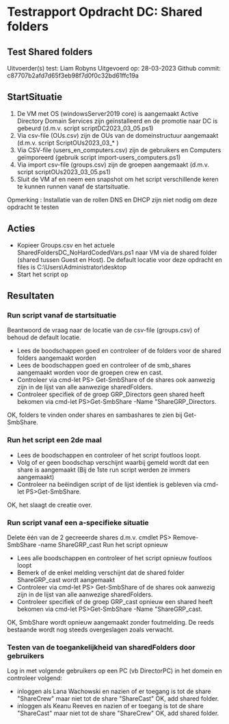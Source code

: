 # Testrapport Opdracht DC: Shared folders

## Test Shared folders

Uitvoerder(s) test: Liam Robyns
Uitgevoerd op: 28-03-2023
Github commit:  c87707b2afd7d65f3eb98f7d0f0c32bd61ffc19a

## StartSituatie

1. De VM met OS (windowsServer2019 core) is aangemaakt
Active Directory Domain Services zijn geïnstalleerd en de promotie naar DC is gebeurd (d.m.v. script scriptDC2023_03_05.ps1)
2. Via csv-file (OUs.csv) zijn de OUs van de domeinstructuur aangemaakt (d.m.v. script ScriptOUs2023_03_* )
3. Via CSV-file (users_en_computers.csv) zijn de gebruikers en Computers geïmporeerd (gebruik script import-users_computers.ps1)
4. Via import csv-file (groups.csv) zijn de groepen aangemaakt (d.m.v. script scriptOUs2023_03_05.ps1) 
5. Sluit de VM af en neem een snapshot om het script verschillende keren te kunnen runnen vanaf de startsituatie. 

Opmerking : Installatie van de rollen DNS en DHCP zijn niet nodig om deze opdracht te testen

## Acties

* Kopieer Groups.csv en het actuele SharedFoldersDC_NoHardCodedVars.ps1 naar VM via de shared folder (shared tussen Guest en Host). 
De default locatie voor deze opdracht en files is C:\Users\Administrator\desktop
* Start het script op

## Resultaten

### Run script vanaf de startsituatie

Beantwoord de vraag naar de locatie van de csv-file (groups.csv) of behoud de default locatie.

* Lees de boodschappen goed en controleer of de folders voor de shared folders aangemaakt worden
* Lees de boodschappen goed en controleer of de smb_shares aangemaakt worden voor de groepen crew en cast.
* Controleer via cmd-let PS> Get-SmbShare of de shares ook aanwezig zijn in de lijst van alle aanwezige sharedFolders. 
* Controleer specifiek of de groep GRP_Directors geen shared heeft bekomen via cmd-let PS>Get-SmbShare -Name "ShareGRP_Directors.

OK, folders te vinden onder shares en sambashares te zien bij Get-SmbShare.

### Run het script een 2de maal

* Lees de boodschappen en controleer of het script foutloos loopt.
* Volg of er geen boodschap verschijnt waarbij gemeld wordt dat een share is aangemaakt (Bij de 1ste run script werden ze immers aangemaakt)
* Controleer na beëindigen script of de lijst identiek is gebleven via cmd-let PS>Get-SmbShare. 

OK, het slaagt de creatie over.

### Run script vanaf een a-specifieke situatie

Delete één van de 2 gecreeerde shares d.m.v. cmdlet PS> Remove-SmbShare  -name ShareGRP_cast
Run het script opnieuw

* Lees alle boodschappen en controleer of het script opnieuw foutloos loopt
* Bemerk of de enkel melding verschijnt dat de shared folder ShareGRP_cast wordt aangemaakt
* Controleer via cmd-let PS> Get-SmbShare of de shares ook aanwezig zijn in de lijst van alle aanwezige sharedFolders. 
* Controleer specifiek of de groep GRP_cast opnieuw een shared heeft bekomen via cmd-let PS>Get-SmbShare -Name "ShareGRP_cast.

OK, SmbShare wordt opnieuw aangemaakt zonder foutmelding.
De reeds bestaande wordt nog steeds overgeslagen zoals verwacht.

### Testen van de toegankelijkheid van sharedFolders door gebruikers

Log in met volgende gebruikers op een PC (vb DirectorPC) in het domein en controleer volgend:

* inloggen als Lana Wachowski en nazien of er toegang is tot de share "ShareCrew" maar niet tot de share "ShareCast" 
OK, add shared folder.
* inloggen als Keanu Reeves en nazien of er toegang is tot de share "ShareCast" maar niet tot de share "ShareCrew"
OK, add shared folder.
